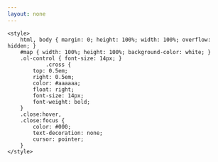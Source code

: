 ```yaml
---
layout: none
---
```


<head>
    <meta charset="UTF-8">
    <meta name="viewport" content="width=device-width, initial-scale=1.0">
    <title>Manual of Buddhist Terms</title>
    <link rel="stylesheet" href="{{ site.baseurl }}/assets/lib/ol/ol.css">
    <script src="{{ site.baseurl }}/assets/lib/ol/ol.js"></script>


    <style>
        html, body { margin: 0; height: 100%; width: 100%; overflow: hidden; }
        #map { width: 100%; height: 100%; background-color: white; }
        .ol-control { font-size: 14px; }
                .cross {
			top: 0.5em;
			right: 0.5em;
            color: #aaaaaa;
			float: right;
			font-size: 14px;
			font-weight: bold;
		}
        .close:hover,
		.close:focus {
			color: #000;
			text-decoration: none;
			cursor: pointer;
		}
    </style>
</head>

<body>
    <div id="map" class="map"></div>
    <script>
        const width = 7015;
        const height = 7015;
        const extent = [0, 0, width, height];

        // cross button

        const button = document.createElement("button");
        button.innerHTML = "&times;";

        {% assign cols = site.collections %}
        {% for col in cols %}
            {% assign docs = col.docs %}
            {% for doc in docs %}
                {% if doc.path == "_charts/digital/manual-buddhist-terms.md" %}
                    console.log("{{doc.path}}")
                    {% assign link = doc.url %}
                {% endif %}
            {% endfor %}    
        {% endfor %}
        {% assign cols = site.collections %}

        const handle = function (e) {
            window.open("{{ link }}", "_self");
        };
        button.addEventListener("click", handle, false);
		
        const element = document.createElement("div");
		element.className = "cross ol-unselectable ol-control";
		element.appendChild(button);

		const OneControl = new ol.control.Control({
			element: element
		});

        // end cross button

        const projection = new ol.proj.Projection({
            code: "pixels",
            units: "pixels",
            extent: extent,
        });

        const overlay = new ol.Overlay({
            element: document.createElement("div"),
        });

        const map = new ol.Map({
            layers: [
                new ol.layer.Tile({
                    preload: Infinity,
                    extent: extent,
                    source: new ol.source.TileImage({
                        url: "{{ site.baseurl }}/assets/images/items/A1S-Manual/tiles/{z}/{y}/{x}.png",
                    })
                })
            ],
            overlays: [overlay],
            target: "map",
            view: new ol.View({
                projection: projection,
                center: ol.extent.getCenter(extent),
                zoom: 2,
                maxZoom: 6
            }),
        });
            map.addControl(OneControl);
        // cursor

        map.getViewport().style.cursor = "-webkit-grab";
        map.on("pointerdrag", function (evt) {
            map.getViewport().style.cursor = "-webkit-grabbing";
        });

        map.on("pointerup", function (evt) {
            map.getViewport().style.cursor = "-webkit-grab";
        });
    </script>
</body>

